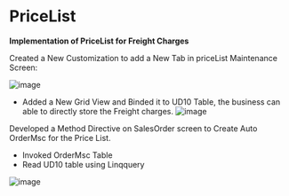# PriceList

**Implementation of PriceList for Freight Charges**

Created  a New Customization to add a  New Tab in priceList Maintenance Screen:

![image](https://github.com/MuraliDharanGopalakrishnan/PriceList/assets/102019076/86ffde4a-9cfa-4261-96c0-187f4d35cd55)

* Added a New Grid View and Binded it to UD10 Table, the business can able to directly store the Freight charges.
![image](https://github.com/MuraliDharanGopalakrishnan/PriceList/assets/102019076/8a6572b6-2b81-43da-a117-f040173c185d)

Developed  a Method Directive on SalesOrder screen to Create Auto OrderMsc for the Price List.
* Invoked OrderMsc Table
* Read UD10 table using Linqquery
  
![image](https://github.com/MuraliDharanGopalakrishnan/PriceList/assets/102019076/bb4a5882-0020-4e88-a6b6-a3b7bb220f73)
